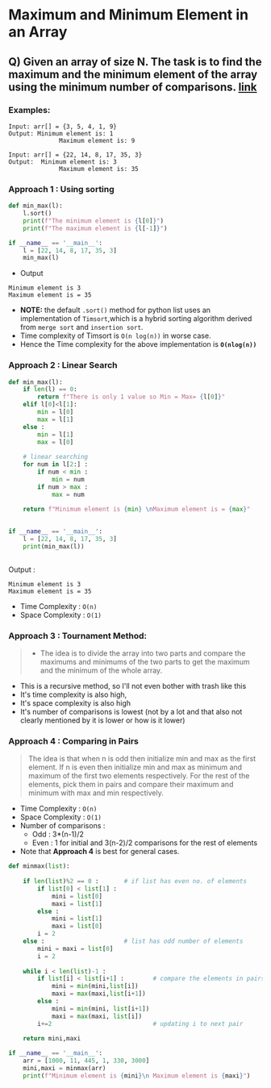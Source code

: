 # Maximum and Minimum Element in an Array

## Q) Given an array of size N. The task is to find the maximum and the minimum element of the array using the minimum number of comparisons. [link](https://www.geeksforgeeks.org/maximum-and-minimum-in-an-array/)

### Examples:
```
Input: arr[] = {3, 5, 4, 1, 9}
Output: Minimum element is: 1
              Maximum element is: 9

Input: arr[] = {22, 14, 8, 17, 35, 3}
Output:  Minimum element is: 3
              Maximum element is: 35
```
### Approach 1 : Using sorting 

```python
def min_max(l):
    l.sort()
    print(f"The minimum element is {l[0]}")
    print(f"The maximum element is {l[-1]}")

if __name__ == '__main__':
    l = [22, 14, 8, 17, 35, 3]
    min_max(l) 
```
- Output
```
Minimum element is 3   
Maximum element is = 35
```
- **NOTE:** the default `.sort()` method for python list uses an implementation of `Timsort`,which is a hybrid sorting algorithm derived from `merge sort` and `insertion sort`.
- Time complexity of Timsort is `O(n log(n))` in worse case.
- Hence the Time complexity for the above implementation is **`O(nlog(n))`**

### Approach 2 : Linear Search 

```python 
def min_max(l):
    if len(l) == 0:
        return f"There is only 1 value so Min = Max= {l[0]}"
    elif l[0]<l[1]:
        min = l[0]
        max = l[1]
    else : 
        min = l[1]
        max = l[0]
        
    # linear searching 
    for num in l[2:] :
        if num < min :
            min = num
        if num > max : 
            max = num
    
    return f"Minimum element is {min} \nMaximum element is = {max}"
        

if __name__ == '__main__':
    l = [22, 14, 8, 17, 35, 3]
    print(min_max(l))
    
```
Output :
```
Minimum element is 3   
Maximum element is = 35
```
- Time Complexity : `O(n)`
- Space Complexity : `O(1)`

### Approach 3 : Tournament Method:

>- The idea is to divide the array into two parts and compare the maximums and minimums of the two parts to get the maximum and the minimum of the whole array.

- This is a recursive method, so I'll not even bother with trash like this 
- It's time complexity is also high,
- It's space complexity is also high
- It's number of comparisons is lowest (not by a lot and that also not clearly mentioned by it is lower or how is it lower)

### Approach 4 : Comparing in Pairs 

> The idea is that when n is odd then initialize min and max as the first element. If n is even then initialize min and max as minimum and maximum of the first two elements respectively. For the rest of the elements, pick them in pairs and compare their maximum and minimum with max and min respectively. 

- Time Complexity : `O(n)`
- Space Complexity : `O(1)`
- Number of comparisons : 
  - Odd : 3*(n-1)/2
  - Even : 1 for initial and 3(n-2)/2 comparisons for the rest of elements
- Note that **Approach 4** is best for general cases.

```python 
def minmax(list):
    
    if len(list)%2 == 0 :       # if list has even no. of elements
        if list[0] < list[1] :
            mini = list[0]
            maxi = list[1]
        else :
            mini = list[1]
            maxi = list[0]
        i = 2   
    else :                      # list has odd number of elements 
        mini = maxi = list[0]
        i = 2 
    
    while i < len(list)-1 :
        if list[i] < list[i+1] :        # compare the elements in pairs 
            mini = min(mini,list[i])
            maxi = max(maxi,list[i+1])
        else : 
            mini = min(mini, list[i+1])
            maxi = max(maxi, list[i])
        i+=2                            # updating i to next pair
    
    return mini,maxi

if __name__ == '__main__':
    arr = [1000, 11, 445, 1, 330, 3000]
    mini,maxi = minmax(arr)
    print(f"Minimum element is {mini}\n Maximum element is {maxi}")
```